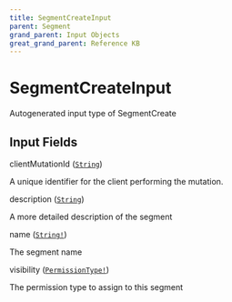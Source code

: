 ```yaml
---
title: SegmentCreateInput
parent: Segment
grand_parent: Input Objects
great_grand_parent: Reference KB
---
```


<h1>SegmentCreateInput</h1>

Autogenerated input type of SegmentCreate

<h2>Input Fields</h2>

<div class="field-entry ">
  <span id="client_mutation_id" class="field-name anchored">clientMutationId (<code><a href="/docs/reference_kb/scalar/string">String</a></code>)</span>

  <div class="description-wrapper">
   <p>A unique identifier for the client performing the mutation.</p>

  </div>
</div>

<div class="field-entry ">
  <span id="description" class="field-name anchored">description (<code><a href="/docs/reference_kb/scalar/string">String</a></code>)</span>

  <div class="description-wrapper">
   <p>A more detailed description of the segment</p>

  </div>
</div>

<div class="field-entry ">
  <span id="name" class="field-name anchored">name (<code><a href="/docs/reference_kb/scalar/string">String!</a></code>)</span>

  <div class="description-wrapper">
   <p>The segment name</p>

  </div>
</div>

<div class="field-entry ">
  <span id="visibility" class="field-name anchored">visibility (<code><a href="/docs/reference_kb/enum/permission_type">PermissionType!</a></code>)</span>

  <div class="description-wrapper">
   <p>The permission type to assign to this segment</p>

  </div>
</div>

